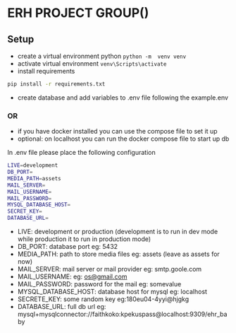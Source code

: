 # ERH PROJECT GROUP()

## **Setup**

- create a virtual environment python `python -m  venv venv`
- activate virtual environment `venv\Scripts\activate`
- install requirements

```bash
pip install -r requirements.txt
```

- create database and add variables to .env file following the example.env

### **OR**

- if you have docker installed you can use the compose file to set it up
- optional: on localhost you can run the docker compose file to start up db

In .env file please place the following configuration

```bash
LIVE=development
DB_PORT=
MEDIA_PATH=assets
MAIL_SERVER=
MAIL_USERNAME=
MAIL_PASSWORD=
MYSQL_DATABASE_HOST=
SECRET_KEY=
DATABASE_URL=
```

- LIVE: development or production (development is to run in dev mode while production it to run in production mode)
- DB_PORT: database port eg: 5432
- MEDIA_PATH: path to store media files eg: assets (leave as assets for now)
- MAIL_SERVER: mail server or mail provider eg: smtp.goole.com
- MAIL_USERNAME: eg: os@gmail.com
- MAIL_PASSWORD: password for the mail eg: somevalue
- MYSQL_DATABASE_HOST: database host for mysql eg: localhost
- SECRETE_KEY: some random key eg:180eu04-4yyi@hjgkg
- DATABASE_URL: full db url eg: mysql+mysqlconnector://faithkoko:kpekuspass@localhost:9309/ehr_baby
